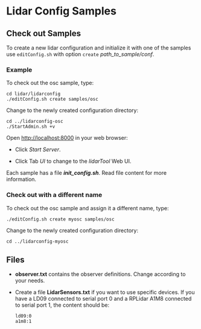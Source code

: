 # Lidar Config Samples

## Check out Samples

To create a new lidar configuration and initialize it with one of the samples use `editConfig.sh` with option `create` *path_to_sample/conf*.

### Example

To check out the osc sample, type:

```console
cd lidar/lidarconfig
./editConfig.sh create samples/osc
```

Change to the newly created configuration directory:

```console
cd ../lidarconfig-osc
./StartAdmin.sh +v
```

Open [http://localhost:8000](http://localhost:8080) in your web browser:

- Click *Start Server*.

- Click Tab *UI* to change to the *lidarTool* Web UI.

Each sample has a file ***init_config.sh***. Read file content for more information.

### Check out with a different name

To check out the osc sample and assign it a different name, type:

```console
./editConfig.sh create myosc samples/osc
```

Change to the newly created configuration directory:

```console
cd ../lidarconfig-myosc
```

## Files

- **observer.txt** contains the observer definitions. Change according to your needs.

- Create a file ****LidarSensors.txt**** if you want to use specific devices. 
  If you have a LD09 connected to serial port 0 and a RPLidar A1M8 connected to serial port 1, the content should be:
  
  ```console
  ld09:0
  a1m8:1
  ```
  
   
